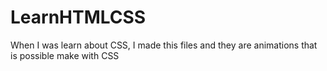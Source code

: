 # LearnHTMLCSS
When I was learn about CSS, I made this files and they are animations that is possible make with CSS

